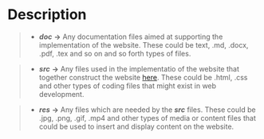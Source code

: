 Description
===========

> - ***doc*** **->** Any documentation files aimed at supporting the implementation of the website.
These could be text, .md, .docx, .pdf, .tex and so on and so forth types of files.

> - ***src*** **->** Any files used in the implementatio of the website that together
construct the website [here](https://www.google.com).
These could be .html, .css and other types of coding files that might exist in web development.

> - ***res*** **->** Any files which are needed by the ***src*** files.
These could be .jpg, .png, .gif, .mp4 and other types of media or content files that could be
used to insert and display content on the website.
